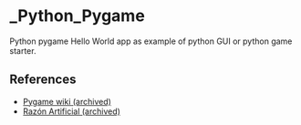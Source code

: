 # _Python_Pygame
Python pygame Hello World app as example of python GUI or python game starter.

## References

* [Pygame wiki (archived)](https://web.archive.org/web/20220119043005/http://www.pygame.org/wiki/tutorials)
* [Razón Artificial (archived)](https://web.archive.org/web/20210117132645/http://razonartificial.com/2010/02/pygame-1-importar-inicializar/)
